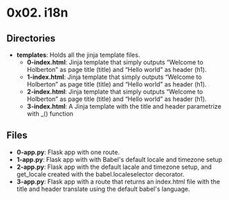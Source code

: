 # 0x02. i18n
## Directories
- **templates**: Holds all the jinja template files.
	- **0-index.html**: Jinja template that simply outputs “Welcome to Holberton” as page title (title) and “Hello world” as header (h1).
	- **1-index.html**: Jinja template that simply outputs “Welcome to Holberton” as page title (title) and “Hello world” as header (h1).
	- **2-index.html**: Jinja template that simply outputs “Welcome to Holberton” as page title (title) and “Hello world” as header (h1).
	- **3-index.html**: A Jinja template with the title and header parametrize with _() function
## Files
- **0-app.py**: Flask app with one route.
- **1-app.py**: Flask app with with Babel's default locale and timezone setup
- **2-app.py**: Flask app with the default lacale and timezone setup, and get_locale created with the babel.localeselector decorator.
- **3-app.py**: Flask app with a route that returns an index.html file with the title and header translate using the default babel's language.
